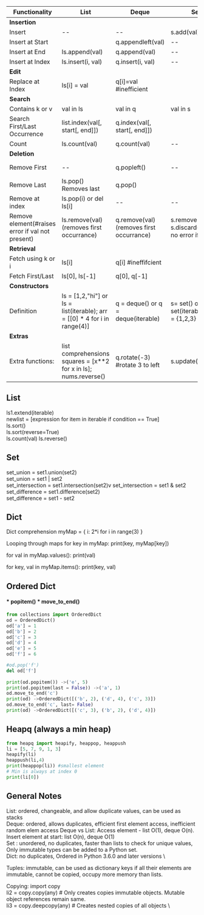 Functionality | List |Deque | Set | Dict 
--|--|--|--|--
**Insertion**||||
Insert| --|--| s.add(val)| dict[k]=v
Insert at Start||q.appendleft(val)|--|--
Insert at End |ls.append(val)|q.append(val)|--|--
Insert at Index | ls.insert(i, val)|q.insert(i, val)|--|--
**Edit**||||
Replace at Index | ls[i] = val|q[i]=val #inefficient||dct[k]=new_val
**Search**||||
Contains k or v | val in ls|val in q| val in s| k in dct
Search First/Last Occurrence | list.index(val[, start[, end]])|q.index(val[, start[, end]])| |--
Count|ls.count(val)|q.count(val)|--|--
**Deletion**||||
Remove First|--|q.popleft()|--| In ordered dict, od.popitem(last = False)
Remove Last |ls.pop() Removes last|q.pop()||In ordered dict, od.popitem()
Remove at index | ls.pop(i) or del ls[i]|--|--|del dict[key]
Remove element(#raises error if val not present) | ls.remove(val) (removes first occurrance)|q.remove(val) (removes first occurrance)|s.remove(val),  s.discard(val) - no error if absent| --
**Retrieval**||||
Fetch using k or i | ls[i]|q[i] #ineffifcient||dct[k]|--
Fetch First/Last| ls[0], ls[-1] |q[0], q[-1]||
**Constructors**||||
Definition | ls = [1,2,"hi"] or ls = list(iterable); arr = [[0] * 4 for i in range(4)]|q = deque() or q = deque(iterable)| s= set() or s= set(iterable) or s = {1,2,3}| d = {} or d = OrderedDict()
**Extras**||||
Extra functions:|list comprehensions squares = [x**2 for x in ls]; nums.reverse()  |q.rotate(-3) #rotate 3 to left|s.update(iterable)|popitem(),move_to_end()

## List
ls1.extend(iterable) \
newlist = [expression for item in iterable if condition == True] \
ls.sort() \
ls.sort(reverse=True) \
ls.count(val)
ls.reverse()

## Set
set_union = set1.union(set2) \
set_union = set1 | set2 \
set_intersection = set1.intersection(set2)v
set_intersection = set1 & set2 \
set_difference = set1.difference(set2) \
set_difference = set1 - set2

## Dict
Dict comprehension
myMap = { i: 2*i for i in range(3) }

Looping through maps
for key in myMap:
    print(key, myMap[key])

for val in myMap.values():
    print(val)

for key, val in myMap.items():
    print(key, val)

## Ordered Dict
#### * popitem() * move_to_end()
```python
from collections import OrderedDict
od = OrderedDict()
od['a'] = 1
od['b'] = 2
od['c'] = 3
od['d'] = 4
od['e'] = 5
od['f'] = 6

#od.pop('f')
del od['f']
    
print(od.popitem()) ->('e', 5)
print(od.popitem(last = False)) ->('a', 1)
od.move_to_end('c')
print(od) ->OrderedDict([('b', 2), ('d', 4), ('c', 3)])
od.move_to_end('c', last= False)
print(od) ->OrderedDict([('c', 3), ('b', 2), ('d', 4)])
```

## Heapq (always a min heap)
```python
from heapq import heapify, heappop, heappush
li = [5, 7, 9, 1, 3]
heapify(li)
heappush(li,4)
print(heappop(li)) #smallest element
# Min is always at index 0
print(li[0])
```

## General Notes
List: ordered, changeable, and allow duplicate values, can be used as stacks \
Deque: ordered, allows duplicates, efficient first element access, inefficient random elem access
Deque vs List: Access element - list O(1), deque O(n). Insert element at start: list O(n), deque O(1) \
Set : unordered, no duplicates, faster than lists to check for unique values, Only immutable types can be added to a Python set. \
Dict: no duplicates, Ordered in Python 3.6.0 and later versions \

Tuples: immutable, can be used as dictionary keys if all their elements are immutable, cannot be copied, occupy more memory than lists.

Copying: 
import copy \
li2 = copy.copy(any) # Only creates copies immutable objects. Mutable object references remain same. \
li3 = copy.deepcopy(any) # Creates nested copies of all objects \


